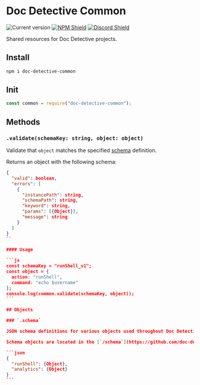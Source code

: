 # Doc Detective Common

![Current version](https://img.shields.io/github/package-json/v/doc-detective/doc-detective-common?color=orange)
[![NPM Shield](https://img.shields.io/npm/v/doc-detective-common)](https://www.npmjs.com/package/doc-detective-common)
[![Discord Shield](https://img.shields.io/badge/chat-on%20discord-purple)](https://discord.gg/mSCCRAhH)

Shared resources for Doc Detective projects.

## Install

```bash
npm i doc-detective-common
```

## Init

```javascript
const common = require("doc-detective-common");
```

## Methods

### `.validate(schemaKey: string, object: object)`

Validate that `object` matches the specified [schema](#.schema) definition.

Returns an object with the following schema:

````json
{
  "valid": boolean,
  "errors": [
    {
      "instancePath": string,
      "schemaPath": string,
      "keyword": string,
      "params": [{Object}],
      "message": string
    }
  ]
}
``

#### Usage

```js
const schemaKey = "runShell_v1";
const object = {
  action: "runShell",
  command: "echo $username"
};
console.log(common.validate(schemaKey, object));
```

## Objects

### `.schema`

JSON schema definitions for various objects used throughout Doc Detective.

Schema objects are located in the [`/schema`](https://github.com/doc-detective/doc-detective-common/tree/schema/schema) directory and made available through the `common.schema` object.

```json
{
  "runShell": {Object},
  "analytics": {Object}
}
```
````
